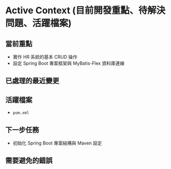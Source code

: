 # Active Context (目前開發重點、待解決問題、活躍檔案)

## 當前重點  
- 實作 HR 系統的基本 CRUD 操作
- 設定 Spring Boot 專案框架與 MyBatis-Flex 資料庫連線  

## 已處理的最近變更  

## 活躍檔案  
- `pom.xml`  

## 下一步任務  
- 初始化 Spring Boot 專案結構與 Maven 設定  

## 需要避免的錯誤  
